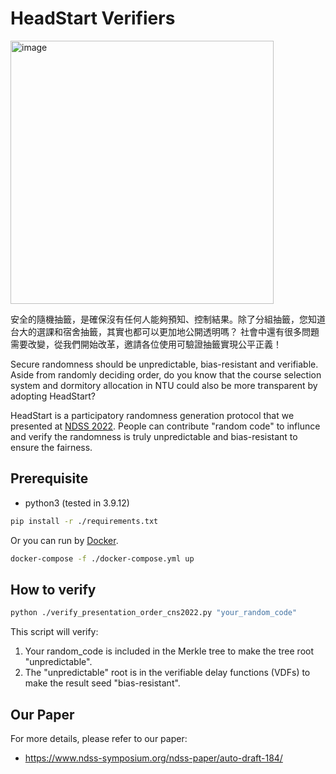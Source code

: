# HeadStart Verifiers

<img width="421" alt="image" src="https://user-images.githubusercontent.com/12629194/167590726-25e55d5e-35b1-4eaf-b75b-e0d70f12ce1d.png">

安全的隨機抽籤，是確保沒有任何人能夠預知、控制結果。除了分組抽籤，您知道台大的選課和宿舍抽籤，其實也都可以更加地公開透明嗎？
社會中還有很多問題需要改變，從我們開始改革，邀請各位使用可驗證抽籤實現公平正義！

Secure randomness should be unpredictable, bias-resistant and verifiable.
Aside from randomly deciding order, do you know that the course selection system and dormitory allocation in NTU could also be more transparent by adopting HeadStart?

HeadStart is a participatory randomness generation protocol that we presented at [NDSS 2022](https://www.ndss-symposium.org/ndss-paper/auto-draft-184/). People can contribute "random code" to influnce and verify the randomness is truly unpredictable and bias-resistant to ensure the fairness.

## Prerequisite

- python3 (tested in 3.9.12)

```sh
pip install -r ./requirements.txt
```

Or you can run by [Docker](https://docs.docker.com/get-docker/).

```sh
docker-compose -f ./docker-compose.yml up
```

## How to verify

```sh
python ./verify_presentation_order_cns2022.py "your_random_code"
```

This script will verify:
1. Your random_code is included in the Merkle tree to make the tree root "unpredictable".
2. The "unpredictable" root is in the verifiable delay functions (VDFs) to make the result seed "bias-resistant".

## Our Paper
For more details, please refer to our paper:
- https://www.ndss-symposium.org/ndss-paper/auto-draft-184/
